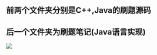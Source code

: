 ## 前两个文件夹分别是C++,Java的刷题源码

## 后一个文件夹为刷题笔记(Java语言实现)

<img src="https://img.shields.io/badge/QQ-1254931237-red.svg" />